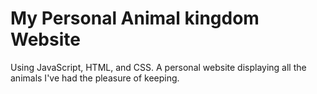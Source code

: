 # My Personal Animal kingdom Website
Using JavaScript, HTML, and CSS. 
A personal website displaying all the animals I've had the pleasure of keeping.
